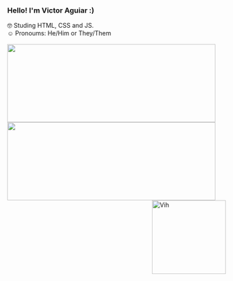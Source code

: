 ### Hello! I'm Victor Aguiar :)

🤓 Studing HTML, CSS and JS.<br>
☺️ Pronoums: He/Him or They/Them <br><br>
 <a href="https://github.com/victor-4guiar">
 <img height="180em" width="480em" src="https://github-readme-stats.vercel.app/api?username=victor-4guiar&show_icons=true&theme=dark&include_all_commits=true&count_private=true"/>
 <img height="180em" width="480em" src="https://github-readme-stats.vercel.app/api/top-langs/?username=victor-4guiar&layout=compact&langs_count=7&theme=dark"/>
 <img height="170em" align="right" alt="Vih" src="https://media.discordapp.net/attachments/918659534338269224/958381940443054090/vih.gif">
